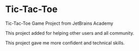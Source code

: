 # Tic-Tac-Toe
Tic-Tac-Toe Game Project from JetBrains Academy

This project added for helping other users and all community.

This project gave me more confident and technical skills.
